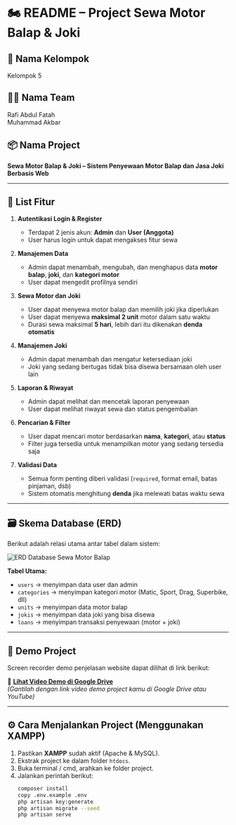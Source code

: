 # 🏍️ README – Project Sewa Motor Balap & Joki

## 👥 Nama Kelompok
Kelompok 5

## 🧑‍💻 Nama Team
Rafi Abdul Fatah  
Muhammad Akbar

## 📦 Nama Project
**Sewa Motor Balap & Joki – Sistem Penyewaan Motor Balap dan Jasa Joki Berbasis Web**

---

## 🧩 List Fitur
1. **Autentikasi Login & Register**
   - Terdapat 2 jenis akun: **Admin** dan **User (Anggota)**  
   - User harus login untuk dapat mengakses fitur sewa

2. **Manajemen Data**
   - Admin dapat menambah, mengubah, dan menghapus data **motor balap**, **joki**, dan **kategori motor**
   - User dapat mengedit profilnya sendiri

3. **Sewa Motor dan Joki**
   - User dapat menyewa motor balap dan memilih joki jika diperlukan
   - User dapat menyewa **maksimal 2 unit** motor dalam satu waktu
   - Durasi sewa maksimal **5 hari**, lebih dari itu dikenakan **denda otomatis**

4. **Manajemen Joki**
   - Admin dapat menambah dan mengatur ketersediaan joki
   - Joki yang sedang bertugas tidak bisa disewa bersamaan oleh user lain

5. **Laporan & Riwayat**
   - Admin dapat melihat dan mencetak laporan penyewaan
   - User dapat melihat riwayat sewa dan status pengembalian

6. **Pencarian & Filter**
   - User dapat mencari motor berdasarkan **nama**, **kategori**, atau **status**
   - Filter juga tersedia untuk menampilkan motor yang sedang tersedia saja

7. **Validasi Data**
   - Semua form penting diberi validasi (`required`, format email, batas pinjaman, dsb)
   - Sistem otomatis menghitung **denda** jika melewati batas waktu sewa

---

## 🗃️ Skema Database (ERD)
Berikut adalah relasi utama antar tabel dalam sistem:

![ERD Database Sewa Motor Balap](public/images/erd-sewa-motor-balap.png)

**Tabel Utama:**
- `users` → menyimpan data user dan admin  
- `categories` → menyimpan kategori motor (Matic, Sport, Drag, Superbike, dll)  
- `units` → menyimpan data motor balap  
- `jokis` → menyimpan data joki yang bisa disewa  
- `loans` → menyimpan transaksi penyewaan (motor + joki)

---

## 🎥 Demo Project
Screen recorder demo penjelasan website dapat dilihat di link berikut:

🔗 **[Lihat Video Demo di Google Drive](https://drive.google.com/drive/folders/xxxxx)**  
*(Gantilah dengan link video demo project kamu di Google Drive atau YouTube)*

---

## ⚙️ Cara Menjalankan Project (Menggunakan XAMPP)
1. Pastikan **XAMPP** sudah aktif (Apache & MySQL).
2. Ekstrak project ke dalam folder `htdocs`.
3. Buka terminal / cmd, arahkan ke folder project.
4. Jalankan perintah berikut:
   ```bash
   composer install
   copy .env.example .env
   php artisan key:generate
   php artisan migrate --seed
   php artisan serve
